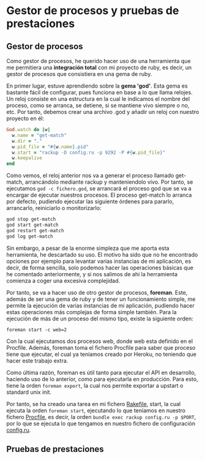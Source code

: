 # Gestor de procesos y pruebas de prestaciones

## Gestor de procesos

Como gestor de procesos, he querido hacer uso de una herramienta que me permitiera una **integración total** con mi proyecto de ruby, es decir, un gestor de procesos que consistiera en una gema de ruby.

En primer lugar, estuve aprendiendo sobre la **gema 'god'**. Esta gema es bastante fácil de configurar, pues funciona en base a lo que llama relojes. Un reloj consiste en una estructura en la cual le indicamos el nombre del proceso, como se arranca, se detiene, si se mantiene vivo siempre o no, etc. Por tanto, debemos crear una archivo .god y añadir un reloj con nuestro proyecto en él:

```ruby
God.watch do |w|
  w.name = "get-match"
  w.dir = "."
  w.pid_file = "#{w.name}.pid"
  w.start = "rackup -D config.ru -p 9292 -P #{w.pid_file}"
  w.keepalive
end
```

Como vemos, el reloj anterior nos va a generar el proceso llamado get-match, arrancándolo mediante rackup y manteniendolo vivo. Por tanto, se ejecutamos `god -c fichero.god`, se arrancará el proceso god que se va a encargar de ejecutar nuestros procesos. El proceso get-match lo arranca por defecto, pudiendo ejecutar las siguiente órdenes para pararlo, arrancarlo, reiniciarlo o monitorizarlo:

```bash
god stop get-match
god start get-match
god restart get-match
god log get-match
```

Sin embargo, a pesar de la enorme simpleza que me aporta esta herramienta, he descartado su uso. El motivo ha sido que no he encontrado opciones por ejemplo para levantar varias instancias de mi aplicación, es decir, de forma sencilla, solo podemos hacer las operaciones básicas que he comentado anteriormente, y si nos salimos de ahí la herramienta comienza a coger una excesiva complejidad.

Por tanto, se va a hacer uso de otro gestor de procesos, **foreman**. Este, además de ser una gema de ruby y de tener un funcionamiento simple, me permite la ejecución de varias instancias de mi aplicación, pudiendo hacer estas operaciones más complejas de forma simple también. Para la ejecución de más de un proceso del mismo tipo, existe la siguiente orden:

`foreman start -c web=2`

Con la cual ejecutamos dos procesos web, donde web esta definido en el Procfile. Además, foreman toma el fichero Procfile para saber que proceso tiene que ejecutar, el cual ya teníamos creado por Heroku, no teniendo que hacer este trabajo extra. 

Como última razón, foreman es útil tanto para ejecutar el API en desarrollo, haciendo uso de lo anterior, como para ejecutarla en producción. Para esto, tiene la orden `foreman export`, la cual nos permite exportar a upstart o standard unix init.

Por tanto, se ha creado una tarea en mi fichero [Rakefile](../../Rakefile), start, la cual ejecuta la orden `foreman start`, ejecutando lo que teníamos en nuestro fichero [Procfile](../../Procfile), es decir, la orden `bundle exec rackup config.ru -p $PORT`, por lo que se ejecuta lo que tengamos en nuestro fichero de configuración [config.ru](../../config.ru).

## Pruebas de prestaciones